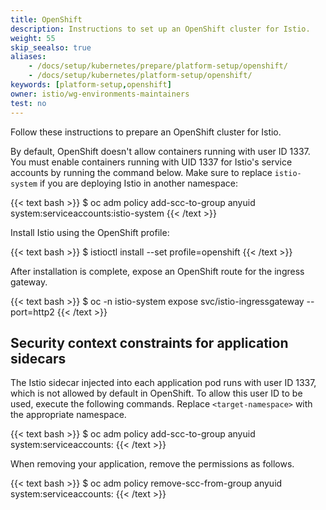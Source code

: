 ```yaml
---
title: OpenShift
description: Instructions to set up an OpenShift cluster for Istio.
weight: 55
skip_seealso: true
aliases:
    - /docs/setup/kubernetes/prepare/platform-setup/openshift/
    - /docs/setup/kubernetes/platform-setup/openshift/
keywords: [platform-setup,openshift]
owner: istio/wg-environments-maintainers
test: no
---
```


Follow these instructions to prepare an OpenShift cluster for Istio.

By default, OpenShift doesn't allow containers running with user ID 1337.
You must enable containers running with UID 1337 for Istio's service accounts
by running the command below. Make sure to replace `istio-system` if you are
deploying Istio in another namespace:

{{< text bash >}}
$ oc adm policy add-scc-to-group anyuid system:serviceaccounts:istio-system
{{< /text >}}

Install Istio using the OpenShift profile:

{{< text bash >}}
$ istioctl install --set profile=openshift
{{< /text >}}

After installation is complete, expose an OpenShift route for the ingress gateway.

{{< text bash >}}
$ oc -n istio-system expose svc/istio-ingressgateway --port=http2
{{< /text >}}

## Security context constraints for application sidecars

The Istio sidecar injected into each application pod runs with user ID 1337,
which is not allowed by default in OpenShift. To allow this user ID to be used,
execute the following commands. Replace `<target-namespace>` with the appropriate namespace.

{{< text bash >}}
$ oc adm policy add-scc-to-group anyuid system:serviceaccounts:<target-namespace>
{{< /text >}}

When removing your application, remove the permissions as follows.

{{< text bash >}}
$ oc adm policy remove-scc-from-group anyuid system:serviceaccounts:<target-namespace>
{{< /text >}}
